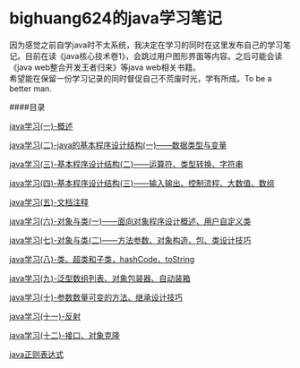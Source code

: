 # bighuang624的java学习笔记

因为感觉之前自学java时不太系统，我决定在学习的同时在这里发布自己的学习笔记。目前在读《java核心技术卷1》，会跳过用户图形界面等内容。之后可能会读《java web整合开发王者归来》等java web相关书籍。        
希望能在保留一份学习记录的同时督促自己不荒废时光，学有所成。To be a better man.

####目录

[java学习(一)-概述](https://github.com/bighuang624/JAVALearningNotes/blob/master/java%E5%AD%A6%E4%B9%A0%EF%BC%88%E4%B8%80%EF%BC%89-%E6%A6%82%E8%BF%B0.md)

[java学习(二)-java的基本程序设计结构(一)——数据类型与变量](https://github.com/bighuang624/JAVALearningNotes/blob/master/java%E5%AD%A6%E4%B9%A0%EF%BC%88%E4%BA%8C%EF%BC%89-java%E7%9A%84%E5%9F%BA%E6%9C%AC%E7%A8%8B%E5%BA%8F%E8%AE%BE%E8%AE%A1%E7%BB%93%E6%9E%84%EF%BC%88%E4%B8%80%EF%BC%89.md)

[java学习(三)-基本程序设计结构(二)——运算符、类型转换、字符串](https://github.com/bighuang624/JAVALearningNotes/blob/master/java%E5%AD%A6%E4%B9%A0%EF%BC%88%E4%B8%89%EF%BC%89-%E5%9F%BA%E6%9C%AC%E7%A8%8B%E5%BA%8F%E8%AE%BE%E8%AE%A1%E7%BB%93%E6%9E%84%EF%BC%88%E4%BA%8C%EF%BC%89%E2%80%94%E2%80%94%E8%BF%90%E7%AE%97%E7%AC%A6%E3%80%81%E7%B1%BB%E5%9E%8B%E8%BD%AC%E6%8D%A2%E3%80%81%E5%AD%97%E7%AC%A6%E4%B8%B2.md)

[java学习(四)-基本程序设计结构(三)——输入输出、控制流程、大数值、数组](https://github.com/bighuang624/JAVALearningNotes/blob/master/java%E5%AD%A6%E4%B9%A0%EF%BC%88%E5%9B%9B%EF%BC%89-%E5%9F%BA%E6%9C%AC%E7%A8%8B%E5%BA%8F%E8%AE%BE%E8%AE%A1%E7%BB%93%E6%9E%84%EF%BC%88%E4%B8%89%EF%BC%89%E2%80%94%E2%80%94%E8%BE%93%E5%85%A5%E8%BE%93%E5%87%BA%E3%80%81%E6%8E%A7%E5%88%B6%E6%B5%81%E7%A8%8B%E3%80%81%E5%A4%A7%E6%95%B0%E5%80%BC%E3%80%81%E6%95%B0%E7%BB%84.md)

[java学习(五)-文档注释](https://github.com/bighuang624/JAVALearningNotes/blob/master/java%E5%AD%A6%E4%B9%A0%EF%BC%88%E4%BA%94%EF%BC%89-%E6%96%87%E6%A1%A3%E6%B3%A8%E9%87%8A.md)

[java学习(六)-对象与类(一)——面向对象程序设计概述、用户自定义类](https://github.com/bighuang624/JAVALearningNotes/blob/master/java%E5%AD%A6%E4%B9%A0(%E5%85%AD)-%E5%AF%B9%E8%B1%A1%E4%B8%8E%E7%B1%BB(%E4%B8%80)%E2%80%94%E2%80%94%E9%9D%A2%E5%90%91%E5%AF%B9%E8%B1%A1%E7%A8%8B%E5%BA%8F%E8%AE%BE%E8%AE%A1%E6%A6%82%E8%BF%B0%E3%80%81%E7%94%A8%E6%88%B7%E8%87%AA%E5%AE%9A%E4%B9%89%E7%B1%BB.md)

[java学习(七)-对象与类(二)——方法参数、对象构造、包、类设计技巧](https://github.com/bighuang624/JAVALearningNotes/blob/master/java%E5%AD%A6%E4%B9%A0(%E4%B8%83)-%E5%AF%B9%E8%B1%A1%E4%B8%8E%E7%B1%BB(%E4%BA%8C)%E2%80%94%E2%80%94%E6%96%B9%E6%B3%95%E5%8F%82%E6%95%B0%E3%80%81%E5%AF%B9%E8%B1%A1%E6%9E%84%E9%80%A0%E3%80%81%E5%8C%85%E3%80%81%E7%B1%BB%E8%AE%BE%E8%AE%A1%E6%8A%80%E5%B7%A7.md)

[java学习(八)-类、超类和子类，hashCode、toString](https://github.com/bighuang624/JAVALearningNotes/blob/master/java%E5%AD%A6%E4%B9%A0(%E5%85%AB)-%E7%B1%BB%E3%80%81%E8%B6%85%E7%B1%BB%E5%92%8C%E5%AD%90%E7%B1%BB%EF%BC%8ChashCode%E3%80%81toString.md)

[java学习(九)-泛型数组列表、对象包装器、自动装箱](https://github.com/bighuang624/JAVALearningNotes/blob/master/java%E5%AD%A6%E4%B9%A0(%E4%B9%9D)-%E6%B3%9B%E5%9E%8B%E6%95%B0%E7%BB%84%E5%88%97%E8%A1%A8%E3%80%81%E5%AF%B9%E8%B1%A1%E5%8C%85%E8%A3%85%E5%99%A8%E3%80%81%E8%87%AA%E5%8A%A8%E8%A3%85%E7%AE%B1.md)

[java学习(十)-参数数量可变的方法、继承设计技巧](https://github.com/bighuang624/JAVALearningNotes/blob/master/java%E5%AD%A6%E4%B9%A0(%E5%8D%81)-%E5%8F%82%E6%95%B0%E6%95%B0%E9%87%8F%E5%8F%AF%E5%8F%98%E7%9A%84%E6%96%B9%E6%B3%95%E3%80%81%E7%BB%A7%E6%89%BF%E8%AE%BE%E8%AE%A1%E6%8A%80%E5%B7%A7.md)

[java学习(十一)-反射](https://github.com/bighuang624/JAVALearningNotes/blob/master/java%E5%AD%A6%E4%B9%A0(%E5%8D%81%E4%B8%80)-%E5%8F%8D%E5%B0%84.md)

[java学习(十二)-接口、对象克隆](https://github.com/bighuang624/JAVALearningNotes/blob/master/java%E5%AD%A6%E4%B9%A0(%E5%8D%81%E4%BA%8C)-%E6%8E%A5%E5%8F%A3%E3%80%81%E5%AF%B9%E8%B1%A1%E5%85%8B%E9%9A%86.md)





[java正则表达式](https://github.com/bighuang624/JAVALearningNotes/blob/master/java%E7%9A%84%E6%AD%A3%E5%88%99%E8%A1%A8%E8%BE%BE%E5%BC%8F.md)
